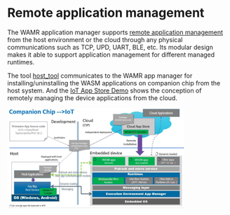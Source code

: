 # Remote application management

The WAMR application manager supports [remote application management](.) from the host environment or the cloud through any physical communications such as TCP, UPD, UART, BLE, etc. Its modular design makes it able to support application management for different managed runtimes.

The tool [host_tool](../test-tools/host-tool) communicates to the WAMR app manager for installing/uninstalling the WASM applications on companion chip from the host system. And the [IoT App Store Demo](../test-tools/IoT-APP-Store-Demo/) shows the conception of remotely managing the device applications from the cloud.


<img src="../doc/pics/wamr-arch.JPG" width="80%">
